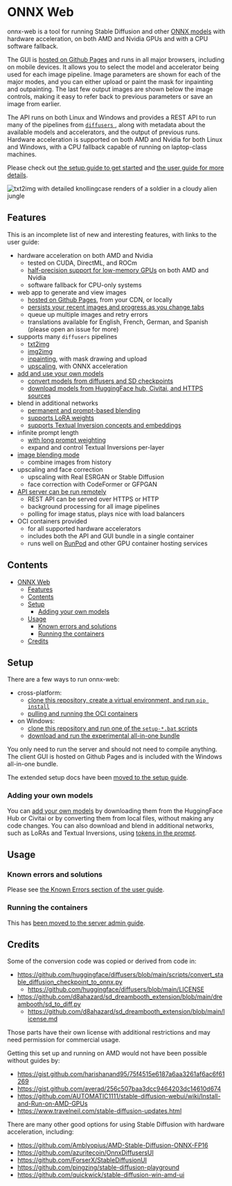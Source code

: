 # ONNX Web

onnx-web is a tool for running Stable Diffusion and other [ONNX models](https://onnx.ai/) with hardware acceleration,
on both AMD and Nvidia GPUs and with a CPU software fallback.

The GUI is [hosted on Github Pages](https://ssube.github.io/onnx-web/) and runs in all major browsers, including on
mobile devices. It allows you to select the model and accelerator being used for each image pipeline. Image parameters
are shown for each of the major modes, and you can either upload or paint the mask for inpainting and outpainting. The
last few output images are shown below the image controls, making it easy to refer back to previous parameters or save
an image from earlier.

The API runs on both Linux and Windows and provides a REST API to run many of the pipelines from [`diffusers`
](https://huggingface.co/docs/diffusers/main/en/index), along with metadata about the available models and accelerators,
and the output of previous runs. Hardware acceleration is supported on both AMD and Nvidia for both Linux and Windows,
with a CPU fallback capable of running on laptop-class machines.

Please check out [the setup guide to get started](docs/setup-guide.md) and [the user guide for more
details](https://github.com/ssube/onnx-web/blob/main/docs/user-guide.md).

![txt2img with detailed knollingcase renders of a soldier in a cloudy alien jungle](./docs/readme-preview.png)

## Features

This is an incomplete list of new and interesting features, with links to the user guide:

- hardware acceleration on both AMD and Nvidia
  - tested on CUDA, DirectML, and ROCm
  - [half-precision support for low-memory GPUs](docs/user-guide.md#optimizing-models-for-lower-memory-usage) on both
    AMD and Nvidia
  - software fallback for CPU-only systems
- web app to generate and view images
  - [hosted on Github Pages](https://ssube.github.io/onnx-web), from your CDN, or locally
  - [persists your recent images and progress as you change tabs](docs/user-guide.md#image-history)
  - queue up multiple images and retry errors
  - translations available for English, French, German, and Spanish (please open an issue for more)
- supports many `diffusers` pipelines
  - [txt2img](docs/user-guide.md#txt2img-tab)
  - [img2img](docs/user-guide.md#img2img-tab)
  - [inpainting](docs/user-guide.md#inpaint-tab), with mask drawing and upload
  - [upscaling](docs/user-guide.md#upscale-tab), with ONNX acceleration
- [add and use your own models](docs/user-guide.md#adding-your-own-models)
  - [convert models from diffusers and SD checkpoints](docs/converting-models.md)
  - [download models from HuggingFace hub, Civitai, and HTTPS sources](docs/user-guide.md#model-sources)
- blend in additional networks
  - [permanent and prompt-based blending](docs/user-guide.md#permanently-blending-additional-networks)
  - [supports LoRA weights](docs/user-guide.md#lora-tokens)
  - [supports Textual Inversion concepts and embeddings](docs/user-guide.md#textual-inversion-tokens)
- infinite prompt length
  - [with long prompt weighting](docs/user-guide.md#long-prompt-weighting)
  - expand and control Textual Inversions per-layer
- [image blending mode](docs/user-guide.md#blend-tab)
  - combine images from history
- upscaling and face correction
  - upscaling with Real ESRGAN or Stable Diffusion
  - face correction with CodeFormer or GFPGAN
- [API server can be run remotely](docs/server-admin.md)
  - REST API can be served over HTTPS or HTTP
  - background processing for all image pipelines
  - polling for image status, plays nice with load balancers
- OCI containers provided
  - for all supported hardware accelerators
  - includes both the API and GUI bundle in a single container
  - runs well on [RunPod](https://www.runpod.io/) and other GPU container hosting services

## Contents

- [ONNX Web](#onnx-web)
  - [Features](#features)
  - [Contents](#contents)
  - [Setup](#setup)
    - [Adding your own models](#adding-your-own-models)
  - [Usage](#usage)
    - [Known errors and solutions](#known-errors-and-solutions)
    - [Running the containers](#running-the-containers)
  - [Credits](#credits)

## Setup

There are a few ways to run onnx-web:

- cross-platform:
  - [clone this repository, create a virtual environment, and run `pip install`](docs/setup-guide.md#cross-platform-method)
  - [pulling and running the OCI containers](docs/server-admin.md#running-the-containers)
- on Windows:
  - [clone this repository and run one of the `setup-*.bat` scripts](docs/setup-guide.md#windows-python-installer)
  - [download and run the experimental all-in-one bundle](docs/setup-guide.md#windows-all-in-one-bundle)

You only need to run the server and should not need to compile anything. The client GUI is hosted on Github Pages and
is included with the Windows all-in-one bundle.

The extended setup docs have been [moved to the setup guide](docs/setup-guide.md).

### Adding your own models

You can [add your own models](./docs/user-guide.md#adding-your-own-models) by downloading them from the HuggingFace Hub
or Civitai or by converting them from local files, without making any code changes. You can also download and blend in
additional networks, such as LoRAs and Textual Inversions, using [tokens in the
prompt](docs/user-guide.md#prompt-tokens).

## Usage

### Known errors and solutions

Please see [the Known Errors section of the user guide](https://github.com/ssube/onnx-web/blob/main/docs/user-guide.md#known-errors).

### Running the containers

This has [been moved to the server admin guide](docs/server-admin.md#running-the-containers).

## Credits

Some of the conversion code was copied or derived from code in:

- https://github.com/huggingface/diffusers/blob/main/scripts/convert_stable_diffusion_checkpoint_to_onnx.py
  - https://github.com/huggingface/diffusers/blob/main/LICENSE
- https://github.com/d8ahazard/sd_dreambooth_extension/blob/main/dreambooth/sd_to_diff.py
  - https://github.com/d8ahazard/sd_dreambooth_extension/blob/main/license.md

Those parts have their own license with additional restrictions and may need permission for commercial usage.

Getting this set up and running on AMD would not have been possible without guides by:

- https://gist.github.com/harishanand95/75f4515e6187a6aa3261af6ac6f61269
- https://gist.github.com/averad/256c507baa3dcc9464203dc14610d674
- https://github.com/AUTOMATIC1111/stable-diffusion-webui/wiki/Install-and-Run-on-AMD-GPUs
- https://www.travelneil.com/stable-diffusion-updates.html

There are many other good options for using Stable Diffusion with hardware acceleration, including:

- https://github.com/Amblyopius/AMD-Stable-Diffusion-ONNX-FP16
- https://github.com/azuritecoin/OnnxDiffusersUI
- https://github.com/ForserX/StableDiffusionUI
- https://github.com/pingzing/stable-diffusion-playground
- https://github.com/quickwick/stable-diffusion-win-amd-ui
